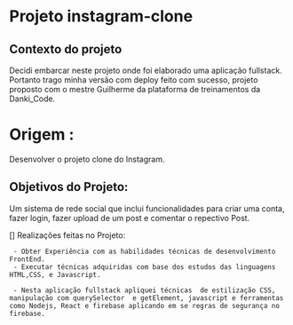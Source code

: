 # Projeto instagram-clone
   ## Contexto do projeto 
   Decidi embarcar neste projeto onde foi elaborado uma aplicação fullstack. 
   Portanto trago minha versão com deploy feito com sucesso, projeto proposto com o mestre Guilherme da plataforma de treinamentos  da Danki_Code.

   # Origem :
   Desenvolver o projeto clone do Instagram.

   ## Objetivos do Projeto:
   Um sistema de rede social que inclui funcionalidades para criar uma conta, fazer login, fazer upload de um post e comentar  o repectivo Post.

   [] Realizações feitas no Projeto:
     
     - Obter Experiência com as habilidades técnicas de desenvolvimento FrontEnd.
     - Executar técnicas adquiridas com base dos estudos das linguagens HTML,CSS, e Javascript. 

     - Nesta aplicação fullstack apliquei técnicas  de estilização CSS, manipulação com querySelector  e getElement, javascript e ferramentas como Nodejs, React e firebase aplicando em se regras de segurança no firebase.


